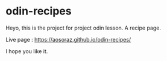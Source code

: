 # odin-recipes

Heyo, this is the project for project odin lesson.
A recipe page.

Live page : https://aosoraz.github.io/odin-recipes/

I hope you like it.